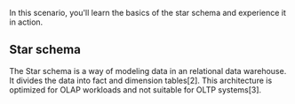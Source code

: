 In this scenario, you'll learn the basics of the star schema and experience it in action.

## Star schema
The Star schema is a way of modeling data in an relational data warehouse. It divides the data into fact and dimension tables[2]. This architecture is optimized for OLAP workloads and not suitable for OLTP systems[3].